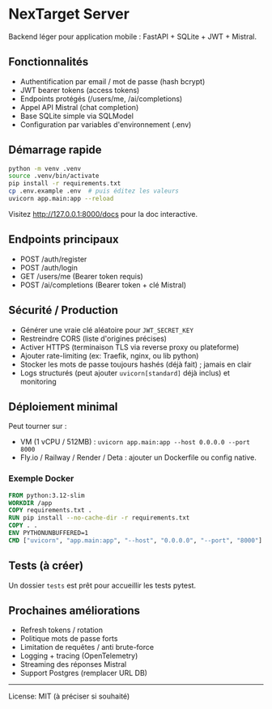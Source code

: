 # NexTarget Server

Backend léger pour application mobile : FastAPI + SQLite + JWT + Mistral.

## Fonctionnalités
- Authentification par email / mot de passe (hash bcrypt)
- JWT bearer tokens (access tokens)
- Endpoints protégés (/users/me, /ai/completions)
- Appel API Mistral (chat completion)
- Base SQLite simple via SQLModel
- Configuration par variables d'environnement (.env)

## Démarrage rapide
```bash
python -m venv .venv
source .venv/bin/activate
pip install -r requirements.txt
cp .env.example .env  # puis éditez les valeurs
uvicorn app.main:app --reload
```
Visitez http://127.0.0.1:8000/docs pour la doc interactive.

## Endpoints principaux
- POST /auth/register
- POST /auth/login
- GET /users/me (Bearer token requis)
- POST /ai/completions (Bearer token + clé Mistral)

## Sécurité / Production
- Générer une vraie clé aléatoire pour `JWT_SECRET_KEY`
- Restreindre CORS (liste d'origines précises)
- Activer HTTPS (terminaison TLS via reverse proxy ou plateforme)
- Ajouter rate-limiting (ex: Traefik, nginx, ou lib python)
- Stocker les mots de passe toujours hashés (déjà fait) ; jamais en clair
- Logs structurés (peut ajouter `uvicorn[standard]` déjà inclus) et monitoring

## Déploiement minimal
Peut tourner sur :
- VM (1 vCPU / 512MB) : `uvicorn app.main:app --host 0.0.0.0 --port 8000`
- Fly.io / Railway / Render / Deta : ajouter un Dockerfile ou config native.

### Exemple Docker
```Dockerfile
FROM python:3.12-slim
WORKDIR /app
COPY requirements.txt .
RUN pip install --no-cache-dir -r requirements.txt
COPY . .
ENV PYTHONUNBUFFERED=1
CMD ["uvicorn", "app.main:app", "--host", "0.0.0.0", "--port", "8000"]
```

## Tests (à créer)
Un dossier `tests` est prêt pour accueillir les tests pytest.

## Prochaines améliorations
- Refresh tokens / rotation
- Politique mots de passe forts
- Limitation de requêtes / anti brute-force
- Logging + tracing (OpenTelemetry)
- Streaming des réponses Mistral
- Support Postgres (remplacer URL DB)

---
License: MIT (à préciser si souhaité)
